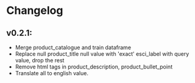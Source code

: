 # Changelog

## v0.2.1:
- Merge product_catalogue and train dataframe
- Replace null product_title null value with 'exact' esci_label with query value, drop the rest
- Remove html tags in product_description, product_bullet_point
- Translate all to english value.
